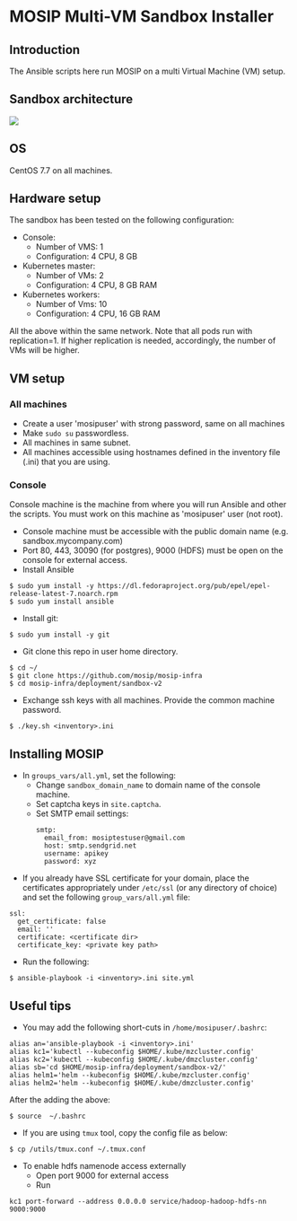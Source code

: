# MOSIP Multi-VM Sandbox Installer

## Introduction

The Ansible scripts here run MOSIP on a multi Virtual Machine (VM) setup.  

## Sandbox architecture
![](https://github.com/mosip/mosip-infra/blob/master/deployment/sandbox-v2/docs/sanbox_architecture.png)

## OS
CentOS 7.7 on all machines.

## Hardware setup 

The sandbox has been tested on the following configuration:

* Console:
  * Number of VMS: 1
  * Configuration: 4 CPU, 8 GB
* Kubernetes master:  
  * Number of VMs: 2
  * Configuration: 4 CPU, 8 GB RAM
* Kubernetes workers:  
  * Number of Vms: 10 
  * Configuration: 4 CPU, 16 GB RAM

All the above within the same network. Note that all pods run with replication=1.  If higher replication is needed, accordingly, the number of VMs will be higher.

## VM setup
### All machines
* Create a user 'mosipuser' with strong password, same on all machines
* Make `sudo su` passwordless.
* All machines in same subnet.
* All machines accessible using hostnames defined in the inventory file (.ini) that you are using.

### Console 
Console machine is the machine from where you will run Ansible and other the scripts.  You must work on this machine as 'mosipuser' user (not root).   
* Console machine must be accessible with the public domain name (e.g. sandbox.mycompany.com)
* Port 80, 443, 30090 (for postgres), 9000 (HDFS) must be open on the console for external access.
* Install Ansible
```
$ sudo yum install -y https://dl.fedoraproject.org/pub/epel/epel-release-latest-7.noarch.rpm
$ sudo yum install ansible
```
* Install git:
```
$ sudo yum install -y git
```
* Git clone this repo in user home directory.
```
$ cd ~/
$ git clone https://github.com/mosip/mosip-infra
$ cd mosip-infra/deployment/sandbox-v2
```
* Exchange ssh keys with all machines. Provide the common machine password.
```
$ ./key.sh <inventory>.ini
``` 

##  Installing MOSIP 
* In `groups_vars/all.yml`, set the following: 
  * Change `sandbox_domain_name`  to domain name of the console machine.
  * Set captcha keys in `site.captcha`.
  * Set SMTP email settings:
    ```
    smtp:
      email_from: mosiptestuser@gmail.com
      host: smtp.sendgrid.net
      username: apikey
      password: xyz
    ```
* If you already have SSL certificate for your domain, place the certificates appropriately under `/etc/ssl` (or any directory of choice) and set the following `group_vars/all.yml` file:
```
ssl:
  get_certificate: false 
  email: ''
  certificate: <certificate dir>
  certificate_key: <private key path> 
```

* Run the following:
```
$ ansible-playbook -i <inventory>.ini site.yml
```
## Useful tips
* You may add the following short-cuts in `/home/mosipuser/.bashrc`:
```
alias an='ansible-playbook -i <inventory>.ini'
alias kc1='kubectl --kubeconfig $HOME/.kube/mzcluster.config'
alias kc2='kubectl --kubeconfig $HOME/.kube/dmzcluster.config'
alias sb='cd $HOME/mosip-infra/deployment/sandbox-v2/'
alias helm1='helm --kubeconfig $HOME/.kube/mzcluster.config'
alias helm2='helm --kubeconfig $HOME/.kube/dmzcluster.config'
```
After the adding the above:
```
$ source  ~/.bashrc
```
* If you are using `tmux` tool, copy the config file as below:
```
$ cp /utils/tmux.conf ~/.tmux.conf
```
* To enable hdfs namenode access externally
  * Open port 9000 for external access
  * Run
```
kc1 port-forward --address 0.0.0.0 service/hadoop-hadoop-hdfs-nn 9000:9000
```
